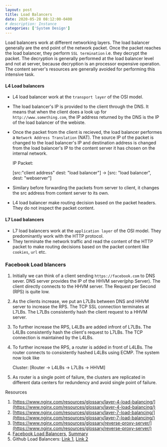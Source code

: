 ```yaml
---
layout: post
title: Load Balancers
date: 2020-05-28 08:12:00-0400
# description: Instance
categories: ['System Design']
---
```



Load balancers work at different networking layers. The load balancer generally are the end point of the network packet. Once the packet reaches the load balancer, they perform `SSL termination` i.e. they decrypt the packet. The decryption is generally performed at the load balancer level and not at server, because decryption is an processor expensive operation. The content server's resources are generally avoided for performing this intensive task.

#### L4 Load balancers

* L4 load balancer work at the `transport layer` of the OSI model. 
* The load balancer's IP is provided to the client through the DNS. It means that when the client does a look up for `http://www.something.com`, the IP address returned by the DNS is the IP of the load balancer of the webiste.
* Once the packet from the client is recieved, the load balancer performes a `Network Address Translation` (NAT). The source IP of the packet is changed to the load balancer's IP and destination address is changed from the load balancer's IP to the content server it has chosen on the internal network.

    IP Packet:

    [src:"client address" dest: "load balancer"] $\rightarrow$ [src: "load balancer", dest: "webserver"]

* Similary before forwarding the packets from server to client, it changes the src address from content server to its own.
* L4 load balancer make routing decision based on the packet headers. They do not inspect the packet content.


#### L7 Load balancers

* L7 load balancers work at the `application layer` of the OSI model. They predominantly work with the HTTP protocol.
* They terminate the network traffic and read the content of the HTTP packet to make routing decisions based on the packet content like `cookies`, `url` etc.


### Facebook Load blancers

1. Initially we can think of a client sending `https://facebook.com` to DNS sever. DNS server provides the IP of the HHVM server(php Server). The client directly connects to the HHVM server. The Request per Second (RPS) is quite low.
2. As the clients increase, we put an L7LBs between DNS and HHVM server to increase the RPS. The TCP SSL connection terminates at L7LBs. The L7LBs consistently hash the client request to a HHVM server.
3. To further increase the RPS, L4LBs are added infront of L7LBs. The L4LBs consistently hash the client's request to L7LBs. The TCP connection is maintained by the L4LBs.
4. To further increase the RPS, a router is added in front of L4LBs. The router connects to consistently hashed L4LBs using ECMP. The system now look like 

    Cluster: [Router $\rightarrow$ L4LBs $\rightarrow$ L7LBs $\rightarrow$ HHVM]
5. As router is a single point of failure, the clusters are replicated in different data centers for redundency and avoid single point of failure.






Resources

1. [https://www.nginx.com/resources/glossary/layer-4-load-balancing/](https://www.nginx.com/resources/glossary/layer-4-load-balancing/)
2. [https://www.nginx.com/resources/glossary/layer-7-load-balancing/](https://www.nginx.com/resources/glossary/layer-7-load-balancing/)
3. [https://www.nginx.com/resources/glossary/reverse-proxy-server/](https://www.nginx.com/resources/glossary/reverse-proxy-server/)
4. [Facebook Load Balancers](https://www.youtube.com/watch?v=dKsOvc73gQk), [Summary](https://www.bizety.com/2017/01/17/facebook-billion-user-load-balancing/)
5. Github Load Balancers: [Link 1](https://github.blog/2016-09-22-introducing-glb/), [Link 2](https://github.blog/2018-08-08-glb-director-open-source-load-balancer/)
